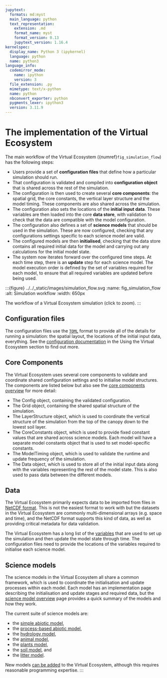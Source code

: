 ```yaml
---
jupytext:
  formats: md:myst
  main_language: python
  text_representation:
    extension: .md
    format_name: myst
    format_version: 0.13
    jupytext_version: 1.16.4
kernelspec:
  display_name: Python 3 (ipykernel)
  language: python
  name: python3
language_info:
  codemirror_mode:
    name: ipython
    version: 3
  file_extension: .py
  mimetype: text/x-python
  name: python
  nbconvert_exporter: python
  pygments_lexer: ipython3
  version: 3.11.9
---
```


# The implementation of the Virtual Ecosystem

The main workflow of the Virtual Ecosystem ({numref}`fig_simulation_flow`) has the
following steps:

- Users provide a set of **configuration files** that define how a particular simulation
    should run.
- That configuration is validated and compiled into **configuration object** that is
    shared across the rest of the simulation.
- The configuration is then used to create several **core components**: the spatial
    grid, the core constants, the vertical layer structure and the model timing. These
    components are also shared across the simulation.
- The configuration also sets the locations of the **initial input data**. These
    variables are then loaded into the core **data store**, with validation to check that
    the data are compatible with the model configuration.
- The configuration also defines a set of **science models** that should be used in the
    simulation. These are now configured, checking that any configurations settings
    specific to each science model are valid.
- The configured models are then **initialised**, checking that the data store contains
    all required initial data for the model and carrying out any calculations for the
    initial model state.
- The system now iterates forward over the configured time steps. At each time step,
    there is an **update** step for each science model. The model execution order is
    defined by the set of variables required for each model, to ensure that all required
    variables are updated before being used.

:::{figure} ../../\_static/images/simulation_flow.svg
:name: fig_simulation_flow
:alt: Simulation workflow
:width: 650px

The workflow of a Virtual Ecosystem simulation (click to zoom).
:::

## Configuration files

The configuration files use the [`TOML`](https://toml.io/en/) format to provide all of
the details for running a simulation: the spatial layout, the locations of the initial
input data, everything. See the [configuration
documentation](../../using_the_ve/configuration/config.md) in the Using the Virtual
Ecosystem section to find out more.

## Core Components

The Virtual Ecosystem uses several core components to validate and coordinate shared
configuration settings and to initialise model structures. The components are listed
below but also see the [core components overview](./core_components_overview.md) for
more detail:

- The Config object, containing the validated configuration.
- The Grid object, containing the shared spatial structure of the simulation.
- The LayerStructure object, which is used to coordinate the vertical structure of the
    simulation from the top of the canopy down to the lowest soil layer.
- The CoreConstants object, which is used to provide fixed constant values that are
    shared across science models. Each model will have a separate model constants object
    that is used to set model-specific constants.
- The ModelTiming object, which is used to validate the runtime and update frequency of
    the simulation.
- The Data object, which is used to store all of the initial input data along with the
    variables representing the rest of the model state. This is also used to pass data
    between the different models.

## Data

The Virtual Ecosystem primarily expects data to be imported from files in [NetCDF
format](https://www.unidata.ucar.edu/software/netcdf/). This is not the easiest format
to work with but the datasets in the Virtual Ecosystem are commonly multi-dimensional
arrays (e.g. space and time), and the NetCDF format supports this kind of data, as well
as providing critical metadata for data validation.

<!-- TODO: fix this link to the variables.rst file
when the variables system gets merged -->

The Virtual Ecosystem has a long list of the
[variables](../../../../virtual_ecosystem/data_variables.toml) that are used to set up
the simulation and then update the model state through time. The configuration files
need to provide the locations of the variables required to initialise each science
model.

## Science models

The science models in the Virtual Ecosystem all share a common framework, which is used
to coordinate the initialisation and update processes within each model. Each model has
an implementation page describing the initialisation and update stages and required
data, but the [science model overview](./science_model_overview.md) page provides a
quick summary of the models and how they work.

The current suite of science models are:

- the [simple abiotic model](./abiotic_simple_implementation.md),
- the [process-based abiotic model](./abiotic_implementation.md),
- the [hydrology model](./hydrology_implementation.md),
- the [animal model](./animal_implementation.md),
- the [plants model](./plants_implementation.md),
- the [soil model](./soil_implementation.md), and
- the [litter model](./litter_implementation.md).

New models [can be added](../../development/design/defining_new_models.md) to the
Virtual Ecosystem, although this requires reasonable programming expertise.
:::
